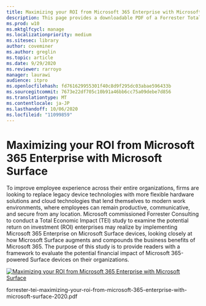```yaml
---
title: Maximizing your ROI from Microsoft 365 Enterprise with Microsoft Surface
description: This page provides a downloadable PDF of a Forrester Total Economic Impact Study commissioned by Microsoft.
ms.prod: w10
ms.mktglfcycl: manage
ms.localizationpriority: medium
ms.sitesec: library
author: coveminer
ms.author: greglin
ms.topic: article
ms.date: 9/29/2020
ms.reviewer: rarroyo
manager: laurawi
audience: itpro
ms.openlocfilehash: fd761629955301f40c8d9f295dc03abae596433b
ms.sourcegitcommit: 7673e22df705c10b91a46bb6cc75a09debe7d856
ms.translationtype: MT
ms.contentlocale: ja-JP
ms.lasthandoff: 10/06/2020
ms.locfileid: "11099859"
---
```

# Maximizing your ROI from Microsoft 365 Enterprise with Microsoft Surface

 To improve employee experience across their entire organizations, firms are looking to replace legacy device technologies with more flexible hardware solutions and cloud technologies that lend themselves to modern work environments, where employees can remain productive, communicative, and secure from any location. Microsoft commissioned Forrester Consulting to conduct a Total Economic Impact (TEI) study to examine the potential return on investment (ROI) enterprises may realize by implementing Microsoft 365 Enterprise on Microsoft Surface devices, looking closely at how Microsoft Surface augments and compounds the business benefits of Microsoft 365. The purpose of this study is to provide readers with a framework to evaluate the potential financial impact of Microsoft 365-powered Surface devices on their organizations.

[![Maximizing your ROI from Microsoft 365 Enterprise with Microsoft Surface](./images/download-report.png)](./media/forrester-tei-maximizing-your-roi-from-microsoft-365-enterprise-with-microsoft-surface-2020.pdf)


forrester-tei-maximizing-your-roi-from-microsoft-365-enterprise-with-microsoft-surface-2020.pdf


